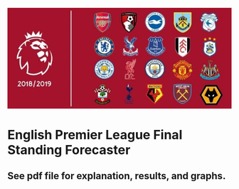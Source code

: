 ![English Premier League](https://github.com/dxmolnar/EPL_Final_Standing_Forecaster/blob/8787001da94fd0b2e6238e181071aa7d3db29783/Premier-league-18-19-season-800x360.jpg)
# English Premier League Final Standing Forecaster

## See pdf file for explanation, results, and graphs. 
